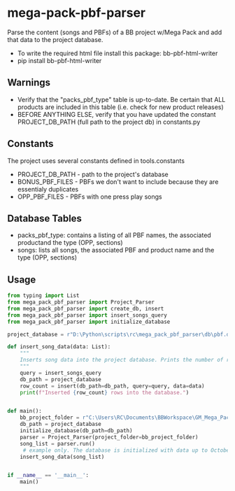 # mega-pack-pbf-parser
Parse the content (songs and PBFs) of a BB project w/Mega Pack and add that data to the project database. 
- To write the required html file install this package: bb-pbf-html-writer
- pip install bb-pbf-html-writer


## Warnings
- Verify that the "packs_pbf_type" table is up-to-date. Be certain that ALL products are included in this table (i.e. check for new product releases)
- BEFORE ANYTHING ELSE, verify that you have updated the constant PROJECT_DB_PATH (full path to the project db) in constants.py

## Constants
The project uses several constants defined in tools.constants
- PROJECT_DB_PATH  - path to the project's database
- BONUS_PBF_FILES - PBFs we don't want to include because they are essentialy duplicates
- OPP_PBF_FILES - PBFs with one press play songs

## Database Tables
- packs_pbf_type: contains a listing of all PBF names, the associated productand the type (OPP, sections)
- songs: lists all songs, the associated PBF and product name and the type (OPP, sections)

## Usage

```python
from typing import List
from mega_pack_pbf_parser import Project_Parser
from mega_pack_pbf_parser import create_db, insert
from mega_pack_pbf_parser import insert_songs_query
from mega_pack_pbf_parser import initialize_database

project_database = r"D:\Python\scripts\rc\mega_pack_pbf_parser\db\pbf.db"

def insert_song_data(data: List):
    """
    Inserts song data into the project database. Prints the number of rows inserted.    
    """
    query = insert_songs_query
    db_path = project_database
    row_count = insert(db_path=db_path, query=query, data=data)
    print(f"Inserted {row_count} rows into the database.")


def main():    
    bb_project_folder = r"C:\Users\RC\Documents\BBWorkspace\GM_Mega_Pack_Project"
    db_path = project_database
    initialize_database(db_path=db_path)
    parser = Project_Parser(project_folder=bb_project_folder) 
    song_list = parser.run()
     # example only. The database is initialized with data up to October 2024
    insert_song_data(song_list)


if __name__ == '__main__':
    main()
```

